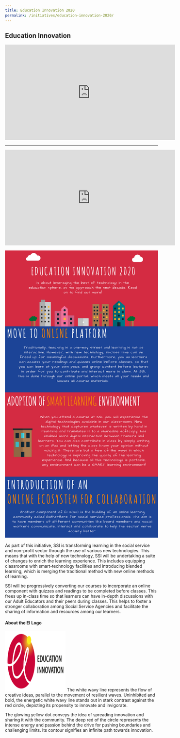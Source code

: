 ```yaml
---
title: Education Innovation 2020
permalink: /initiatives/education-innovation-2020/
---
```


## Education Innovation
<iframe width="560" height="315" src="https://www.youtube.com/watch?v=NNdSNJudHh8&feature=youtu.be" frameborder="0" allow="accelerometer; autoplay; encrypted-media; gyroscope; picture-in-picture" allowfullscreen=""></iframe>

--------------
<iframe id="ytplayer" type="text/html" width="560" height="315"
  src="https://www.youtube.com/embed/NNdSNJudHh8&feature=youtu.be"
  frameborder="0" allow="accelerometer; autoplay; encrypted-media; gyroscope; picture-in-picture" allowfullscreen=""></iframe>

![Overview of Education Innovation](/images/EiOverview.png)

As part of this initiative, SSI is transforming learning in the social service and non-profit sector through the use of various new technologies.
This means that with the help of new technology, SSI will be undertaking a suite of changes to enrich the learning experience. This includes equipping classrooms with smart-technology facilities and introducing blended learning, which is merging the traditional method with new online methods of learning.

SSI will be progressively converting our courses to incorporate an online component with quizzes and readings to be completed before classes. This frees up in-class time so that learners can have in-depth discussions with our Adult Educators and their peers during classes. This helps to foster a stronger collaboration among Social Service Agencies and facilitate the sharing of information and resources among our learners.

#### About the EI Logo
<img src="Images/EI-logo.png" width="200" height="200" />
The white wavy line represents the flow of creative ideas, parallel to the movement of resilient waves. Uninhibited and bold, the energetic white wavy line stands out in stark contrast against the red circle, depicting its propensity to innovate and invigorate.
 
The glowing yellow dot conveys the idea of spreading innovation and sharing it with the community. The deep red of the circle represents the intense energy and passion behind the drive for pushing boundaries and challenging limits. Its contour signifies an infinite path towards innovation.
